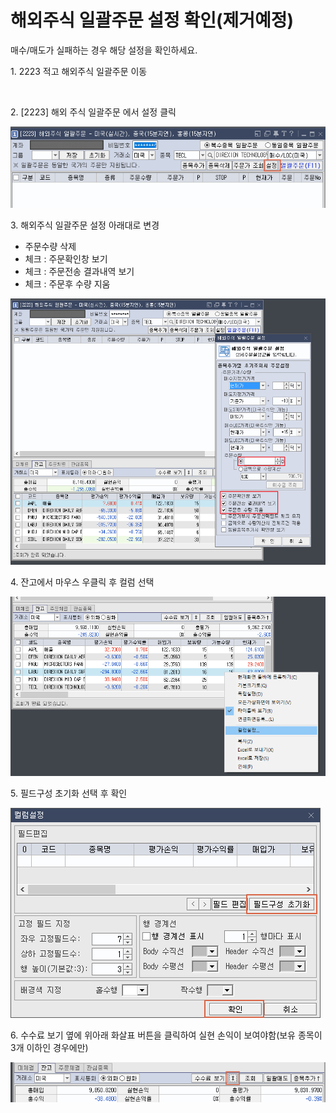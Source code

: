 # 해외주식 일괄주문 설정 확인(제거예정)

매수/매도가 실패하는 경우 해당 설정을 확인하세요.



1\. 2223 적고 해외주식 일괄주문 이동

<div align="left">

<img src="broken-reference" alt="">

</div>



2\. \[2223] 해외 주식 일괄주문 에서 설정 클릭

![](<../../.gitbook/assets/image (50).png>)



3\. 해외주식 일괄주문 설정 아래대로 변경

* 주문수량 삭제
* 체크 : 주문확인창 보기
* 체크 : 주문전송 결과내역 보기
* 체크 : 주문후 수량 지움

![](<../../.gitbook/assets/image (51).png>)



4\. 잔고에서 마우스 우클릭 후 컬럼 선택

![](<../../.gitbook/assets/image (54).png>)



5\. 필드구성 초기화 선택 후 확인

![](<../../.gitbook/assets/image (55).png>)



6\. 수수료 보기 옆에 위아래 화살표 버튼을 클릭하여 실현 손익이 보여야함(보유 종목이 3개 이하인 경우에만)

![](<../../.gitbook/assets/image (65).png>)
